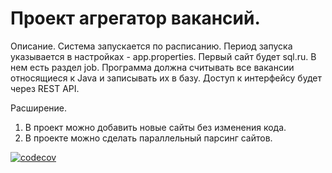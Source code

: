 # Проект агрегатор вакансий. 

Описание.
Система запускается по расписанию. Период запуска указывается в настройках - app.properties.
Первый сайт будет sql.ru. В нем есть раздел job. Программа должна считывать все вакансии относящиеся к Java и записывать их в базу.
Доступ к интерфейсу будет через REST API.

Расширение.
1. В проект можно добавить новые сайты без изменения кода.
2. В проекте можно сделать параллельный парсинг сайтов.

[![codecov](https://codecov.io/gh/PavelRost/job4j_grabber/branch/master/graph/badge.svg?token=DVCVZX06S3)](https://codecov.io/gh/PavelRost/job4j_grabber)